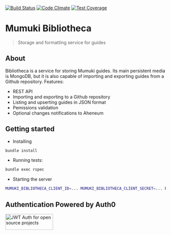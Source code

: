 [![Build Status](https://travis-ci.org/mumuki/mumuki-bibliotheca.svg?branch=master)](https://travis-ci.org/mumuki/mumuki-bibliotheca)
[![Code Climate](https://codeclimate.com/github/mumuki/mumuki-bibliotheca/badges/gpa.svg)](https://codeclimate.com/github/mumuki/mumuki-bibliotheca)
[![Test Coverage](https://codeclimate.com/github/mumuki/mumuki-bibliotheca/badges/coverage.svg)](https://codeclimate.com/github/mumuki/mumuki-bibliotheca)

# Mumuki Bibliotheca
> Storage and formatting service for guides

## About

Bibliotheca is a service for storing Mumuki guides. Its main persistent media is MongoDB, but it is also capable of importing and exporting guides from a Github repository. Features:

* REST API
* Importing and exporting to a Github repository
* Listing and upserting guides in JSON format
* Pemissions validation
* Optional changes notifications to Aheneum

## Getting started

* Installing

```bash
bundle install
```

* Running tests:

```bash
bundle exec rspec
```

* Starting the server

```bash
MUMUKI_BIBLIOTHECA_CLIENT_ID=... MUMUKI_BIBLIOTHECA_CLIENT_SECRET=... bundle exec rackup 
```

## Authentication Powered by Auth0 

<a width="150" height="50" href="https://auth0.com/" target="_blank" alt="Single Sign On & Token Based Authentication - Auth0"><img width="150" height="50" alt="JWT Auth for open source projects" src="http://cdn.auth0.com/oss/badges/a0-badge-dark.png"/></a>
